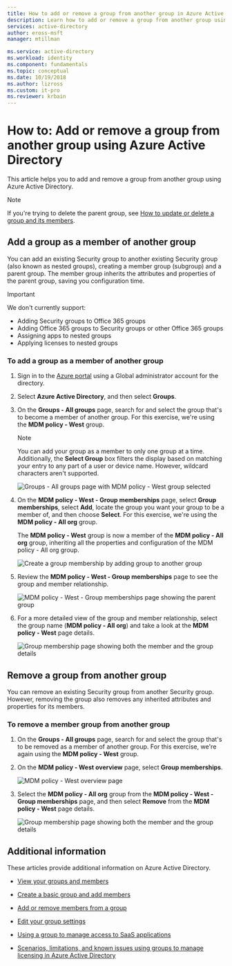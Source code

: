 ```yaml
---
title: How to add or remove a group from another group in Azure Active Directory | Microsoft Docs
description: Learn how to add or remove a group from another group using Azure Active Directory.
services: active-directory
author: eross-msft
manager: mtillman

ms.service: active-directory
ms.workload: identity
ms.component: fundamentals
ms.topic: conceptual
ms.date: 10/19/2018
ms.author: lizross
ms.custom: it-pro
ms.reviewer: krbain
---
```


# How to: Add or remove a group from another group using Azure Active Directory
This article helps you to add and remove a group from another group using Azure Active Directory.

>[!Note]
>If you're trying to delete the parent group, see [How to update or delete a group and its members](active-directory-groups-delete-group.md).

## Add a group as a member of another group
You can add an existing Security group to another existing Security group (also known as nested groups), creating a member group (subgroup) and a parent group. The member group inherits the attributes and properties of the parent group, saving you configuration time.

>[!Important]
>We don't currently support:<ul><li>Adding Security groups to Office 365 groups</li><li>Adding Office 365 groups to Security groups or other Office 365 groups</li><li>Assigning apps to nested groups</li><li>Applying licenses to nested groups</li></ul>

### To add a group as a member of another group

1. Sign in to the [Azure portal](https://portal.azure.com) using a Global administrator account for the directory.

2. Select **Azure Active Directory**, and then select **Groups**.

3. On the **Groups - All groups** page, search for and select the group that's to become a member of another group. For this exercise, we're using the **MDM policy - West** group.

    >[!Note]
    >You can add your group as a member to only one group at a time. Additionally, the **Select Group** box filters the display based on matching your entry to any part of a user or device name. However, wildcard characters aren't supported.

    ![Groups - All groups page with MDM policy - West group selected](media/active-directory-groups-membership-azure-portal/group-all-groups-screen.png)

4. On the **MDM policy - West - Group memberships** page, select **Group memberships**, select **Add**, locate the group you want your group to be a member of, and then choose **Select**. For this exercise, we're using the **MDM policy - All org** group.

    The **MDM policy - West** group is now a member of the **MDM policy - All org** group, inheriting all the properties and configuration of the MDM policy - All org group.

    ![Create a group membership by adding group to another group](media/active-directory-groups-membership-azure-portal/add-group-membership.png)

5. Review the **MDM policy - West - Group memberships** page to see the group and member relationship.

    ![MDM policy - West - Group memberships page showing the parent group](media/active-directory-groups-membership-azure-portal/group-membership-blade.png)

6. For a more detailed view of the group and member relationship, select the group name (**MDM policy - All org**) and take a look at the **MDM policy - West** page details.

    ![Group membership page showing both the member and the group details](media/active-directory-groups-membership-azure-portal/group-membership-review.png)

## Remove a group from another group
You can remove an existing Security group from another Security group. However, removing the group also removes any inherited attributes and properties for its members.

### To remove a member group from another group
1. On the **Groups - All groups** page, search for and select the group that's to be removed as a member of another group. For this exercise, we're again using the **MDM policy - West** group.

2. On the **MDM policy - West overview** page, select **Group memberships**.

    ![MDM policy - West overview page](media/active-directory-groups-membership-azure-portal/group-membership-overview.png)

3. Select the **MDM policy - All org** group from the **MDM policy - West - Group memberships** page, and then select **Remove** from the **MDM policy - West** page details.

    ![Group membership page showing both the member and the group details](media/active-directory-groups-membership-azure-portal/group-membership-remove.png)


## Additional information
These articles provide additional information on Azure Active Directory.

- [View your groups and members](active-directory-groups-view-azure-portal.md)

- [Create a basic group and add members](active-directory-groups-create-azure-portal.md)

- [Add or remove members from a group](active-directory-groups-members-azure-portal.md)

- [Edit your group settings](active-directory-groups-settings-azure-portal.md)

- [Using a group to manage access to SaaS applications](../users-groups-roles/groups-saasapps.md)

- [Scenarios, limitations, and known issues using groups to manage licensing in Azure Active Directory](../users-groups-roles/licensing-group-advanced.md#limitations-and-known-issues)
